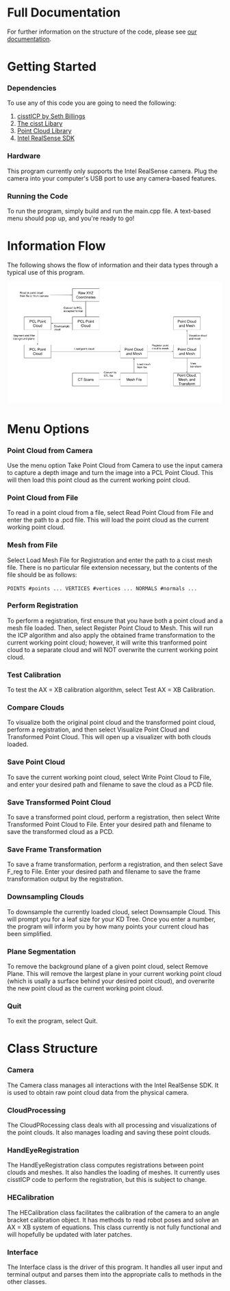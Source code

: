 Full Documentation
=======
For further information on the structure of the code, please see [our documentation](http://zpaines.github.io/EyeInHand/annotated.html).

Getting Started
=====

### Dependencies
To use any of this code you are going to need the following:
  1. [cisstICP by Seth Billings](https://git.lcsr.jhu.edu/sbillin3/cissticp)
  2. [The cisst Libary](https://github.com/jhu-cisst/cisst)
  2. [Point Cloud Library](http://pointclouds.org/downloads/)
  3. [Intel RealSense SDK](https://software.intel.com/en-us/intel-realsense-sdk)

### Hardware
This program currently only supports the Intel RealSense camera. Plug the camera into your computer's USB port to use any camera-based features.

### Running the Code
To run the program, simply build and run the main.cpp file. A text-based menu should pop up, and you're ready to go!


Information Flow
==============
The following shows the flow of information and their data types through a typical use of this program.

![](images/design_flow.png?raw=true)

Menu Options
========

### Point Cloud from Camera
Use the menu option Take Point Cloud from Camera to use the input camera to capture a depth image and turn the image into a PCL Point Cloud. This will then load this point cloud as the current working point cloud.

### Point Cloud from File
To read in a point cloud from a file, select Read Point Cloud from File and enter the path to a .pcd file. This will load the point cloud as the current working point cloud.

### Mesh from File
Select Load Mesh File for Registration and enter the path to a cisst mesh file. There is no particular file extension necessary, but the contents of the file should be as follows:

`POINTS #points
...
VERTICES #vertices
...
NORMALS #normals
...`

### Perform Registration
To perform a registration, first ensure that you have both a point cloud and a mesh file loaded. Then, select Register Point Cloud to Mesh. This will run the ICP algorithm and also apply the obtained frame transformation to the current working point cloud; however, it will write this tranformed point cloud to a separate cloud and will NOT overwrite the current working point cloud.

### Test Calibration
To test the AX = XB calibration algorithm, select Test AX = XB Calibration.

### Compare Clouds
To visualize both the original point cloud and the transformed point cloud, perform a registration, and then select Visualize Point Cloud and Transformed Point Cloud. This will open up a visualizer with both clouds loaded.

### Save Point Cloud
To save the current working point cloud, select Write Point Cloud to File, and enter your desired path and filename to save the cloud as a PCD file.

### Save Transformed Point Cloud
To save a transformed point cloud, perform a registration, then select Write Transformed Point Cloud to File. Enter your desired path and filename to save the transformed cloud as a PCD.

### Save Frame Transformation
To save a frame transformation, perform a registration, and then select Save F\_reg to File. Enter your desired path and filename to save the frame transformation output by the registration.

### Downsampling Clouds
To downsample the currently loaded cloud, select Downsample Cloud. This will prompt you for a leaf size for your KD Tree. Once you enter a number, the program will inform you by how many points your current cloud has been simplified.

### Plane Segmentation
To remove the background plane of a given point cloud, select Remove Plane. This will remove the largest plane in your current working point cloud (which is usally a surface behind your desired point cloud), and overwrite the new point cloud as the current working point cloud.

### Quit
To exit the program, select Quit.

Class Structure
===========

### Camera
The Camera class manages all interactions with the Intel RealSense SDK. It is used to obtain raw point cloud data from the physical camera.

### CloudProcessing
The CloudPRocessing class deals with all processing and visualizations of the point clouds. It also manages loading and saving these point clouds.

### HandEyeRegistration
The HandEyeRegistration class computes registrations between point clouds and meshes. It also handles the loading of meshes. It currently uses cisstICP code to perform the registration, but this is subject to change.

### HECalibration
The HECalibration class facilitates the calibration of the camera to an angle bracket calibration object. It has methods to read robot poses and solve an AX = XB system of equations. This class currently is not fully functional and will hopefully be updated with later patches.

### Interface
The Interface class is the driver of this program. It handles all user input and terminal output and parses them into the appropriate calls to methods in the other classes.


